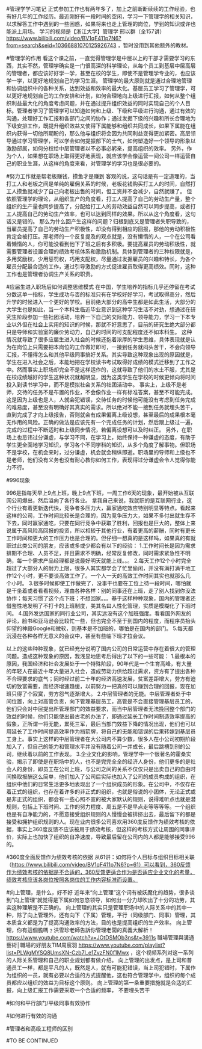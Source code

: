 #管理学学习笔记
正式参加工作也有两年多了，加上之前断断续续的工作经验，也有好几年的工作经历。最近刚好有一段时间的空闲，学习一下管理学的相关知识，以求解答工作中遇到的一些困惑，如果将来也走上管理的岗位，学到的知识或许也能派上用场。
学习的视频是【浙江大学】管理学 邢以群（全157讲）https://www.bilibili.com/video/BV1qF411p7N6?from=search&seid=10366881070125926743 ，暂时没用到其他额外的教材。

#管理学的作用
看这个课之前，一直觉得管理学是中层以上的干部才需要学习的东西，其实不然，管理学确实是一门很高深的科学理论，从每个员工到基层中层高层的管理者，都应该好好学一学，甚至在校的学生，即使不是管理学专业的，也应该学一学，以更好地规划自己的学习生涯。
管理学的最大原则就是通过合理地管理和协调组织中的各种关系，达到效益和效率的最大化。基层员工学习了管理学，可以更好地规划自己的工作安排和计划，如何合理地向上级进行汇报，如何从整个组织利益最大化的角度考虑问题，并在通过提升组织效益的同时实现自己的个人目标。管理者学习了管理学可以知道如何和上级、下级和平级进行沟通，通过有效的沟通，处理好工作汇报和各部门之间的协作；通过发掘下级的兴趣和所长合理地为下级安排工作，既提升组织效益又使得下属能够和组织共同成长，如果下属能在组织内获得一切他所期盼的，那么他与组织将会因为共同利益变得更加紧密。高层领导通过学习管理学，可以学会如何提振部下的士气，如何塑造好一个领导的形象以激励部属，如何分权给中层管理者以不必事必躬亲，提高组织的效率。
另外，作为个人，如果想在职场上取得更好地表现，就应该学会像运营一间公司一样运营自己的职业生涯，从这样的角度来看，对管理学的学习也是很必要的。

#努力工作就是帮老板赚钱，摸鱼才是赚到
客观的说，这句话是有一定道理的，当打工人和老板之间是单纯的雇佣关系的时候，老板花钱购买打工人的时间，自然打工人摸鱼就减少了自己向老板出售的时间，但工资并不会减少，自然就赚了。
但依照管理学的理论，从组织生产的角度看，打工人提高了自己的劳动生产量，整个组织的生产量也同步提高了，分配给打工人的劳动效益自然可以同步提高，或者打工人提高自己的劳动生产效率，也可以达到同样的效果。所以从这个角度看，这句话又是错的。
那么为什么回产生这样的问题？归根到底又是管理者失职导致的，当雇员提高了自己的劳动生产积极性，却没有得到相应的回报，那他的劳动积极性肯定会被打压。邢老师的一个反复提及的观点就是，没有懒惰的人，一个在公司看着懒惰的人，你可能没看到他下了班之后有多积极。要提高雇员的劳动积极性，就需要管理者设置合理的绩效考核体系和激励机制。具体到管理者的三种权限就是，多用奖励权，少用惩罚权，巧用支配权，尽量通过发掘雇员的兴趣和特长，为各个雇员分配最合适的工作，通过引导激励的方式促进雇员取得更高绩效。同时，这种工作也是管理者协调生产关系的职责。


#应届生进入职场后如何调整思维模式
在中国，学生培养的指标几乎还停留在考试分数这单一指标，学生成功与否的标准只有在学校好好学习，考试取得高分，然后升学的时候进入一个更好的学校。目前绝大部分的高中生都是如此生活，大部分的大学生也是如此，当一个本科生临近毕业意识到这种学习生活不对劲，想通过在研究生阶段参加一些社团活动，培养一下自己的交际能力、领导能力，学习一下本专业以外但在社会上实用的知识的时候，那就不好意思了，目前的研究生绝大部分都只是导师和实验室的廉价劳动力，自己的时间的可支配程度还不如本科生。
这种情况就导致了很多应届生进入社会的时候还抱着浓厚的学生思维，具体表现就是认为在岗位上只需要把本岗位的工作做好即可，一接到任务就闷头苦干，不会向领导汇报，不懂得怎么和其他平级同事搞好关系。其实导致这种现象出现的原因就是，学生在进入社会之后，本能地把在学校读书考试取得好成绩的模式迁移到了工作之中。然而事实上职场却完全不是这样运作的，这就导致了他们的水土不服，尤其是在校成绩越好的学生这种状况就越明显，因为这类学生在学校的时候更倾向将时间投入到读书学习中，而不是模拟社会关系的社团活动中。
事实上，上级不是老师，交待的任务不是布置的作业，不会像作业一样有标准答案，甚至不可能完成。这是因为上级也是人，人就会犯错误，交待任务的时候他可能没有考虑到任务完成的难易度，甚至没有明确好其真实的需求。所以绝对不能一接到任务就埋头苦干，直到完成了才向上级报告，否则就会有成果偏离上级设想，甚至最后的成果根本毫无作用的风险。正确的做法是应该先有一个完成任务的计划，然后跟上级过一遍，完成的过程中不断适时和上级同步情况，若偏离设想可以及时纠正。
另外，在职场上也忌讳过分谦虚，与学习不同，在学习上，始终保持一种谦虚的态度，有助于学生更全面地学习知识，学习各个不同学科的知识，从多个角度了解事物。但职场不是学校，在机会来时，过分谦虚，机会就会稍纵即逝。职场里的导师和上级也不是老师，他们没有义务也没有耐心教你如何工作，表现得过分谦虚会令人觉得你能力不行。

#996现象

996是指每天早上9点上班，晚上9点下班，一周工作6天的现象，最开始被从互联网公司爆出，然后溢向了各行各业。
拿我自己来说，我就职的是互联网行业，这个行业有着更新迭代快，竞争者多压力大，赢家通吃效应特别明显等特点。看起来这样的公司，工作时间比较长是合理的，因为竞争压力大，如果不多付出就生存不下去，同时赢家通吃，只要在同行竞争中获取了胜利，回报也是巨大的，整体上来说属于高风险高回报的投资，所以相较于其他行业，有着更高的薪酬，同时有更长工作时间和更大的工作压力也是合理的。但仔细一想真的是这样吗，如果真的有就职过此类公司的朋友，应该或多或少都会有以下的经验：
1.工作时间长是因为需求排期不合理、人员不足，并且需求不明确，经常反复修改，同时需求紧急性不明确，每一个需求产品经理都是说最好明天就能上线。。。
2.每天工作12个小时完全超过了大部分人的耐力上限，很多人其实都学会了忙里偷闲，并没有满打满干地工作12个小时，更不要谈高效工作了。一个人一天的高效工作时间其实也就那么几个小时。
3.很多时候即使工作做完了，没事干也要在工位上待一段时间，哪怕就是干坐着或者看看视频，理由各种各样：别的同事还在上班，走了别人找到你没法协作；每天习惯了这个点下班；不想回家。。。基于这样种种现象，国内的管理者还借鉴性地发明了不打卡的上班制度，美其名曰人性化管理，实质是模糊化了下班时间。
4.国外发达国家的同行业公司，其实远没有这个加班强度。看看国外网友的评论，脸书和亚马逊会比较忙一些，但也完全不至于到国内的程度，而程序员抬头仰望的神殿Google和微软，则基本是不加班的，哪怕是在国内的部门。
5.每天都沉浸在各种各样无意义的会议中，甚至有些临下班才拉会议。

以上的这些种种现象，就已经充分说明了国内公司的日常运营中存在着很大的管理问题。造成这种现象的原因，我浅显地思考后得出了以下的一些可能：
1.最根本的原因，我国经济和社会发展处于一个特殊阶段，90年代是一个生育高峰，有大量的年轻人在最近十年大量进入社会，造成劳动力供给超过需求，资方有了提出各种不合理要求的底气；同时经过前二十年的经济高速发展，贫富差距增大，劳方有迫切的致富需要，而经济增速趋缓，以前努力一把真的可以赚到合理的回报，现在加班只得了个寂寞，劳方怨气逐渐增大。
2.中层管理者的无能。中层管理者处于中间位置，向上对高管负责，向下管理基层员工，高管是不会直接管理基层员工的，他们只会对中层提出所管理部门的效益要求，而当中层管理者无法挽回整个部门的效益的时候，他们只能使出最古老的办法了，即通过延长工作时间制造效率提高的假象，正所谓一将无能，累死三军，最后当部门效益下降的情况出现，他们也可以用延长了工作时间提高效率作为挡箭牌，将自己的无能和错误的后果转嫁到基层员工身上。事实上这样的中层管理者在大公司内不算少数，很多人在小公司初期阶段加入了，但自己的能力和管理水平并没有随着公司一并成长，最后跳槽到别的公司，继续着以前的工作表现。
3.企业文化的影响，管理学中一个很著名的霍桑实验，揭示了即使是在职场中的人，也不是完完全全的经济人身份，他们更多的是社会人的身份，即员工在公司上班，与公司之间的关系不仅仅只是出卖自己的自由时间换取报酬这么简单，他们加入了公司后实际也加入了公司的成员构成的组织，在组织中他们的日常生活更多地表现出了一个组织成员的形象。在公司中，不仅存在着正式的组织，也存在着许多的非正式的组织，也就是俗说的小团体，无论正式或是非正式的组织，都会有一些心照不宣的被大家默认的规则，说得难听点也就是潜规则，包括上下班时间、工作的努力程度、周五是不是早点走等等等等。一个组织也是有自净能力的，不愿意接受组织规则的人慢慢会被排挤出去，最后留下的都是接受和拥护组织规则的人。现在业内很多公司喜欢用360度反馈作为绩效考核的依据，事实上360度反馈不应该被用于绩效考核，但这样的考核方式让周围的同事评价，实际上也加快了组织的自净速度，导致最后留在公司内的人都是能够接受996的。

#360度全面反馈作为绩效考核的依据
从61讲：如何将个人目标与组织目标相关联（https://www.bilibili.com/video/BV1qF411p7N6?p=61）可以看到，360反馈作为绩效考核的依据是不合适的，360反馈更适合作为是否适应企业文化的考量，绩效考核应该各岗位按照各岗位的工作内容标准而设置。

#向上管理，是什么，好不好
近年来“向上管理”这个词有被妖魔化的趋势，很多谈到“向上管理”就觉得是下属如何忽悠领导，如何出一分力却吹出了十分的功劳，其实这种理解是不正确的。
向上管理的其实只是管理职场中的人际关系中的其中一种，除了向上管理外，还有向下（下属）管理，平行（同级部门、同事）管理，其本质含义都是为了提高沟通效率的方法，目的也是提高组织的生产效率。
向上管理，你有這個膽嗎﹖洪雪珍老師告訴你管理老闆的真義大解析！ https://www.youtube.com/watch?v=JOtDSMOb3ns&t=3911s
職場管理與溝通藝術│職場的好朋友TIM周宸羽 https://www.youtube.com/playlist?list=PLWgMYSQ8UmsXN-Czb7I_e1ZvzFN0f1Mwx ，这个视频系列对这一系列的人际关系管理和自己的职业规划都有做介绍。
向上管理的出发点，是上司和普通员工一样，都是平凡的人，既然是人，就有可能犯错误，当上司犯错时，下属作为组织的一员，就有必要以合适的方式提醒他，这也符合管理学中，组织的每个成员都应以组织的效益为目标这个原则。
向上管理的第一条重要措施就是合适的汇报，向上级汇报工作需要采取一个合适的频率， 
不要埋头苦干

#如何和平行部门/平级同事有效协作

#如何进行有效的沟通

#管理者和高级工程师的区别

#TO BE CONTINUED









